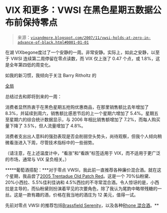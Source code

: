 <!--yml

类别：未分类

日期：2024-05-18 18:53:05

-->

# VIX 和更多：VWSI 在黑色星期五数据公布前保持零点

> 来源：[`vixandmore.blogspot.com/2007/11/vwsi-holds-at-zero-in-advance-of-black.html#0001-01-01`](http://vixandmore.blogspot.com/2007/11/vwsi-holds-at-zero-in-advance-of-black.html#0001-01-01)

在<place st="on"><placetype st="on">湖</placetype> <placename st="on">VIXbegone</placename></place>度过了一个安静的一周。非常安静。实际上，如此之安静，以至于 VWSI 连续第二周停留在零点读数，而 VIX 仅上涨了 0.47 个点，或 1.8%，这是全年第四低的周变化。

如我的新习惯，我倾向于关注 Barry Ritholtz 的

[全局](http://bigpicture.typepad.com/)

总结过去和即将到来的一周：

消费者显然热衷于在黑色星期五抢购优惠商品，在那里销售额比去年增加了 8.3%，并延续到周六，销售额比感恩节后的上一个星期六增加了 5.4%。星期五至星期六的综合统计数据显示，与 2006 年相比销售额增加了 7.2%，而每人购买量下降了 3.5%，但人流量增加了 4.8%。

消费者支出出人意料的强劲表现是否会削弱空头势头，尚待观察，但我个人倾向稍微看涨进入下周，尽管技术指标中的一些弱势。

（请注意，在上述温度计中，“看涨”和“看跌”标签适用于 VIX，而不适用于更广泛的市场，通常与 VIX 呈负相关。）

*****葡萄酒搭配：***对于零点 VWSI，我此前一直推荐各种廉价混合酒。就在这个星期，我品尝了[2005 Trentadue Old Patch Red](http://www.trentadue.com/product/22)。这是一个 70%仙粉黛、20%小西拉、5.5%佳利佳讷和 4.5%西拉的不寻常混合酒。令人惊讶的是，小西拉是主导的，而仙粉黛则扮演着罕见的次要角色，除了我认为尾韵中略带残糖的一丝。这是一款有趣的酒，价格在我当地的酒庄为 12 美元，值得一试。

先前对零点 VWSI 的推荐包括[Brassfield Serenity](http://vixandmore.blogspot.com/2007/11/vwsi-swings-from-10-to-zero-in-wild.html)，以及各种[Rhone 混合酒](http://vixandmore.blogspot.com/search/label/Rhone%20blend)。**

